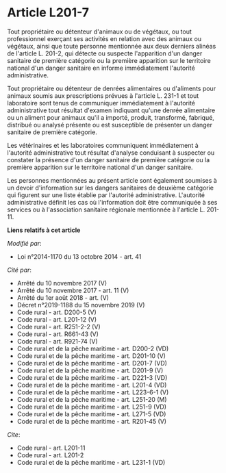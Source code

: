 # Article L201-7

Tout propriétaire ou détenteur d'animaux ou de végétaux, ou tout professionnel exerçant ses activités en relation avec des
animaux ou végétaux, ainsi que toute personne mentionnée aux deux derniers alinéas de l'article L. 201-2, qui détecte ou
suspecte l'apparition d'un danger sanitaire de première catégorie ou la première apparition sur le territoire national d'un
danger sanitaire en informe immédiatement l'autorité administrative. 

Tout propriétaire ou détenteur de denrées alimentaires ou d'aliments pour animaux soumis aux prescriptions prévues à
l'article L. 231-1 et tout laboratoire sont tenus de communiquer immédiatement à l'autorité administrative tout résultat
d'examen indiquant qu'une denrée alimentaire ou un aliment pour animaux qu'il a importé, produit, transformé, fabriqué,
distribué ou analysé présente ou est susceptible de présenter un danger sanitaire de première catégorie. 

Les vétérinaires et les laboratoires communiquent immédiatement à l'autorité administrative tout résultat d'analyse
conduisant à suspecter ou constater la présence d'un danger sanitaire de première catégorie ou la première apparition sur le
territoire national d'un danger sanitaire. 

Les personnes mentionnées au présent article sont également soumises à un devoir d'information sur les dangers sanitaires de
deuxième catégorie qui figurent sur une liste établie par l'autorité administrative. L'autorité administrative définit les
cas où l'information doit être communiquée à ses services ou à l'association sanitaire régionale mentionnée à l'article L.
201-11.

**Liens relatifs à cet article**

_Modifié par_:

  - Loi n°2014-1170 du 13 octobre 2014 - art. 41

_Cité par_:

  - Arrêté du 10 novembre 2017 (V)
  - Arrêté du 10 novembre 2017 - art. 11 (V)
  - Arrêté du 1er août 2018 - art. (V)
  - Décret n°2019-1188 du 15 novembre 2019 (V)
  - Code rural - art. D200-5 (V)
  - Code rural - art. L201-12 (V)
  - Code rural - art. R251-2-2 (V)
  - Code rural - art. R661-43 (V)
  - Code rural - art. R921-74 (V)
  - Code rural et de la pêche maritime - art. D200-2 (VD)
  - Code rural et de la pêche maritime - art. D201-10 (V)
  - Code rural et de la pêche maritime - art. D201-7 (VD)
  - Code rural et de la pêche maritime - art. D201-9 (V)
  - Code rural et de la pêche maritime - art. D221-3 (VD)
  - Code rural et de la pêche maritime - art. L201-4 (VD)
  - Code rural et de la pêche maritime - art. L223-6-1 (V)
  - Code rural et de la pêche maritime - art. L251-20 (M)
  - Code rural et de la pêche maritime - art. L251-9 (VD)
  - Code rural et de la pêche maritime - art. L271-5 (VD)
  - Code rural et de la pêche maritime - art. R201-45 (V)

_Cite_:

  - Code rural - art. L201-11
  - Code rural - art. L201-2
  - Code rural et de la pêche maritime - art. L231-1 (VD)
